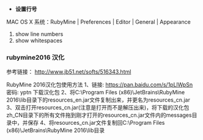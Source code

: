 * **设置行号**    

MAC OS X 系统：RubyMine | Preferences | Editor | General | Appearance       
1. show line numbers    
2. show whitespaces    

### rubymine2016 汉化    

参考链接：  http://www.jb51.net/softs/516343.html     

RubyMine 2016汉化包使用方法 
1、链接: https://pan.baidu.com/s/1pLlWpSn 密码: yptn   下载汉化包 
2、将C:\Program Files (x86)\JetBrains\RubyMine 2016\lib目录下的resources_en.jar文件复制出来，并更名为resources_cn.jar 
3、双击打开resources_cn.jar(注意是打开而不是解压出来)，将下载的汉化包zh_CN目录下的所有文件拖到刚才打开的resources_cn.jar文件内的messages目录中，并保存 
4、将resources_cn.jar文件复制回C:\Program Files (x86)\JetBrains\RubyMine 2016\lib目录